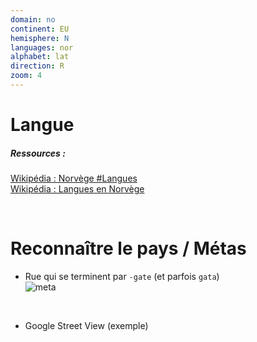 ```yaml
---
domain: no
continent: EU
hemisphere: N
languages: nor
alphabet: lat
direction: R
zoom: 4
---
```


# Langue

##### Ressources :

[Wikipédia : Norvège #Langues](https://fr.wikipedia.org/wiki/Norv%C3%A8ge#Langues)  
[Wikipédia : Langues en Norvège](https://fr.wikipedia.org/wiki/Langues_en_Norv%C3%A8ge)

<br/>

# Reconnaître le pays / Métas

- Rue qui se terminent par `-gate` (et parfois `gata`)  
  ![meta](/images/no_geoguessr.png)

<br/>

- Google Street View (exemple)
  <custom-iframe margin-top-bottom link="https://www.google.com/maps/embed?pb=!4v1612626524216!6m8!1m7!1svoAK3edGJNfCO-VGFVtcbg!2m2!1d60.26669683806479!2d10.66994176762482!3f282.8586158722267!4f-2.384138241821958!5f0.7820865974627469"></custom-iframe>
